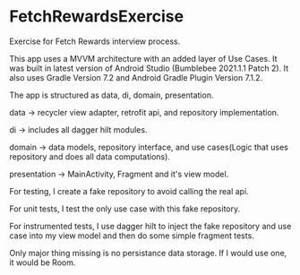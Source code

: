 # FetchRewardsExercise
Exercise for Fetch Rewards interview process.

This app uses a MVVM architecture with an added layer of Use Cases. It was built in latest version of Android Studio (Bumblebee 2021.1.1 Patch 2). It also uses Gradle Version 7.2 and Android Gradle Plugin Version 7.1.2.

The app is structured as data, di, domain, presentation.

  data -> recycler view adapter, retrofit api, and repository implementation.
  
  di -> includes all dagger hilt modules.
  
  domain -> data models, repository interface, and use cases(Logic that uses repository and does all data computations).
  
  presentation -> MainActivity, Fragment and it's view model.
  
For testing, I create a fake repository to avoid calling the real api.

For unit tests, I test the only use case with this fake repository.

For instrumented tests, I use dagger hilt to inject the fake repository and use case into my view model and then do some simple fragment tests.

Only major thing missing is no persistance data storage. If I would use one, it would be Room.
  
